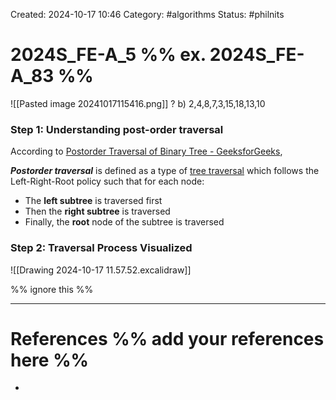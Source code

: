 Created: 2024-10-17 10:46
Category: #algorithms
Status: #philnits



# 2024S_FE-A_5 %% ex. 2024S_FE-A_83 %%

![[Pasted image 20241017115416.png]]
?
b) 2,4,8,7,3,15,18,13,10
### Step 1: Understanding post-order traversal


According to [Postorder Traversal of Binary Tree - GeeksforGeeks](https://www.geeksforgeeks.org/postorder-traversal-of-binary-tree/),

***Postorder traversal*** is defined as a type of [tree traversal](https://www.geeksforgeeks.org/tree-traversals-inorder-preorder-and-postorder/) which follows the Left-Right-Root policy such that for each node:

- The ****left subtree**** is traversed first
- Then the ****right subtree**** is traversed
- Finally, the ****root**** node of the subtree is traversed

### Step 2: Traversal Process Visualized

![[Drawing 2024-10-17 11.57.52.excalidraw]]





%% ignore this %%
<!--SR:!2025-03-01,10,270-->
---









# References %% add your references here %%
- 